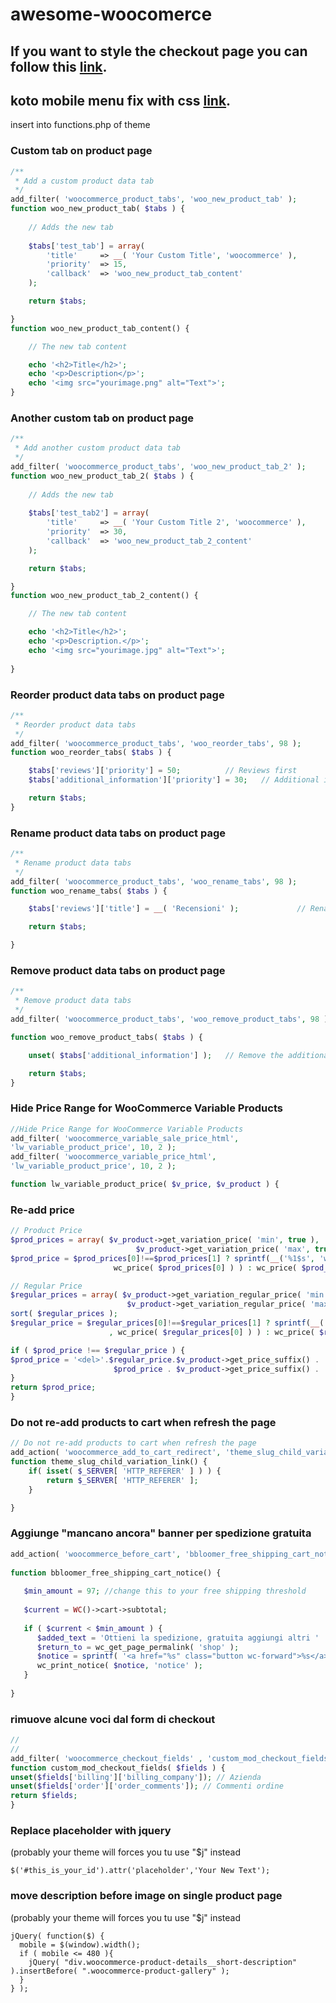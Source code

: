 # awesome-woocomerce

## If you want to style the checkout page you can follow this [link](https://github.com/niccolobusato/awesome-woocomerce/blob/master/woocommerce-checkout-styles.css).

## koto mobile menu fix with css [link](https://github.com/niccolobusato/awesome-woocomerce/blob/master/koto-mobile-menu-fix.css).


insert into functions.php of theme

### Custom tab on product page
```php
/**
 * Add a custom product data tab
 */
add_filter( 'woocommerce_product_tabs', 'woo_new_product_tab' );
function woo_new_product_tab( $tabs ) {
	
	// Adds the new tab
	
	$tabs['test_tab'] = array(
		'title' 	=> __( 'Your Custom Title', 'woocommerce' ),
		'priority' 	=> 15,
		'callback' 	=> 'woo_new_product_tab_content'
	);

	return $tabs;

}
function woo_new_product_tab_content() {

	// The new tab content

	echo '<h2>Title</h2>';
	echo '<p>Description</p>';
    echo '<img src="yourimage.png" alt="Text">';	
}
```


### Another custom tab on product page
```php
/**
 * Add another custom product data tab
 */
add_filter( 'woocommerce_product_tabs', 'woo_new_product_tab_2' );
function woo_new_product_tab_2( $tabs ) {
	
	// Adds the new tab
	
	$tabs['test_tab2'] = array(
		'title' 	=> __( 'Your Custom Title 2', 'woocommerce' ),
		'priority' 	=> 30,
		'callback' 	=> 'woo_new_product_tab_2_content'
	);

	return $tabs;

}
function woo_new_product_tab_2_content() {

	// The new tab content

	echo '<h2>Title</h2>';
	echo '<p>Description.</p>';
    echo '<img src="yourimage.jpg" alt="Text">';
	
}
```





### Reorder product data tabs on product page
```php
/**
 * Reorder product data tabs
 */
add_filter( 'woocommerce_product_tabs', 'woo_reorder_tabs', 98 );
function woo_reorder_tabs( $tabs ) {

	$tabs['reviews']['priority'] = 50;			// Reviews first
	$tabs['additional_information']['priority'] = 30;	// Additional information third

	return $tabs;
}
```

### Rename product data tabs on product page
```php
/**
 * Rename product data tabs
 */
add_filter( 'woocommerce_product_tabs', 'woo_rename_tabs', 98 );
function woo_rename_tabs( $tabs ) {

	$tabs['reviews']['title'] = __( 'Recensioni' );				// Rename the reviews tab

	return $tabs;

}
```

### Remove product data tabs on product page
```php
/**
 * Remove product data tabs
 */
add_filter( 'woocommerce_product_tabs', 'woo_remove_product_tabs', 98 );

function woo_remove_product_tabs( $tabs ) {

    unset( $tabs['additional_information'] );  	// Remove the additional information tab

    return $tabs;
}
```



### Hide Price Range for WooCommerce Variable Products
```php
//Hide Price Range for WooCommerce Variable Products
add_filter( 'woocommerce_variable_sale_price_html', 
'lw_variable_product_price', 10, 2 );
add_filter( 'woocommerce_variable_price_html', 
'lw_variable_product_price', 10, 2 );

function lw_variable_product_price( $v_price, $v_product ) {
```
### Re-add price
```php
// Product Price
$prod_prices = array( $v_product->get_variation_price( 'min', true ), 
                            $v_product->get_variation_price( 'max', true ) );
$prod_price = $prod_prices[0]!==$prod_prices[1] ? sprintf(__('%1$s', 'woocommerce'), 
                       wc_price( $prod_prices[0] ) ) : wc_price( $prod_prices[0] );

// Regular Price
$regular_prices = array( $v_product->get_variation_regular_price( 'min', true ), 
                          $v_product->get_variation_regular_price( 'max', true ) );
sort( $regular_prices );
$regular_price = $regular_prices[0]!==$regular_prices[1] ? sprintf(__('%1$s','woocommerce')
                      , wc_price( $regular_prices[0] ) ) : wc_price( $regular_prices[0] );

if ( $prod_price !== $regular_price ) {
$prod_price = '<del>'.$regular_price.$v_product->get_price_suffix() . '</del> <ins>' . 
                       $prod_price . $v_product->get_price_suffix() . '</ins>';
}
return $prod_price;
}
```
### Do not re-add products to cart when refresh the page
```php
// Do not re-add products to cart when refresh the page
add_action( 'woocommerce_add_to_cart_redirect', 'theme_slug_child_variation_link' );
function theme_slug_child_variation_link() {
    if( isset( $_SERVER[ 'HTTP_REFERER' ] ) ) {
        return $_SERVER[ 'HTTP_REFERER' ];
    }

}
```

### Aggiunge "mancano ancora" banner per spedizione gratuita
```php
add_action( 'woocommerce_before_cart', 'bbloomer_free_shipping_cart_notice' );
  
function bbloomer_free_shipping_cart_notice() {
  
   $min_amount = 97; //change this to your free shipping threshold
   
   $current = WC()->cart->subtotal;
  
   if ( $current < $min_amount ) {
      $added_text = 'Ottieni la spedizione, gratuita aggiungi altri ' . wc_price( $min_amount - $current ) . ' al tuo carrello!';
      $return_to = wc_get_page_permalink( 'shop' );
      $notice = sprintf( '<a href="%s" class="button wc-forward">%s</a> %s', esc_url( $return_to ), 'Continua lo Shopping', $added_text );
      wc_print_notice( $notice, 'notice' );
   }
  
}
```

### rimuove alcune voci dal form di checkout
```php
//
//
add_filter( 'woocommerce_checkout_fields' , 'custom_mod_checkout_fields' );
function custom_mod_checkout_fields( $fields ) {
unset($fields['billing']['billing_company']); // Azienda
unset($fields['order']['order_comments']); // Commenti ordine
return $fields;
}
```

### Replace placeholder with jquery 
(probably your theme will forces you tu use "$j" instead
```
$('#this_is_your_id').attr('placeholder','Your New Text');
```

### move description before image on single product page
(probably your theme will forces you tu use "$j" instead
```
jQuery( function($) {
  mobile = $(window).width();
  if ( mobile <= 480 ){
    jQuery( "div.woocommerce-product-details__short-description" ).insertBefore( ".woocommerce-product-gallery" );
  }
} );
```
